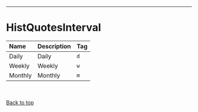 
---


# HistQuotesInterval #

| **Name** | **Description** | **Tag** |
|:---------|:----------------|:--------|
| Daily    | Daily           | `d`     |
| Weekly   | Weekly          | `w`     |
| Monthly  | Monthly         | `m`     |

<br></br>
[Back to top](enumHistQuotesInterval#HistQuotesInterval.md)